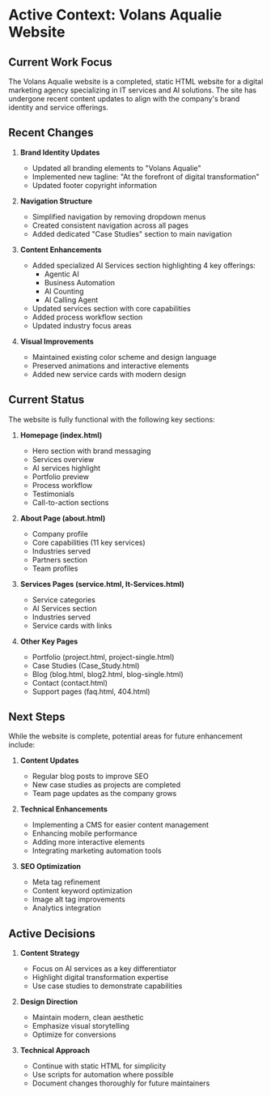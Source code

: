 # Active Context: Volans Aqualie Website

## Current Work Focus

The Volans Aqualie website is a completed, static HTML website for a digital marketing agency specializing in IT services and AI solutions. The site has undergone recent content updates to align with the company's brand identity and service offerings.

## Recent Changes

1. **Brand Identity Updates**
   - Updated all branding elements to "Volans Aqualie"
   - Implemented new tagline: "At the forefront of digital transformation"
   - Updated footer copyright information

2. **Navigation Structure**
   - Simplified navigation by removing dropdown menus
   - Created consistent navigation across all pages
   - Added dedicated "Case Studies" section to main navigation

3. **Content Enhancements**
   - Added specialized AI Services section highlighting 4 key offerings:
     - Agentic AI
     - Business Automation
     - AI Counting
     - AI Calling Agent
   - Updated services section with core capabilities
   - Added process workflow section
   - Updated industry focus areas

4. **Visual Improvements**
   - Maintained existing color scheme and design language
   - Preserved animations and interactive elements
   - Added new service cards with modern design

## Current Status

The website is fully functional with the following key sections:

1. **Homepage (index.html)**
   - Hero section with brand messaging
   - Services overview
   - AI services highlight
   - Portfolio preview
   - Process workflow
   - Testimonials
   - Call-to-action sections

2. **About Page (about.html)**
   - Company profile
   - Core capabilities (11 key services)
   - Industries served
   - Partners section
   - Team profiles

3. **Services Pages (service.html, It-Services.html)**
   - Service categories
   - AI Services section
   - Industries served
   - Service cards with links

4. **Other Key Pages**
   - Portfolio (project.html, project-single.html)
   - Case Studies (Case_Study.html)
   - Blog (blog.html, blog2.html, blog-single.html)
   - Contact (contact.html)
   - Support pages (faq.html, 404.html)

## Next Steps

While the website is complete, potential areas for future enhancement include:

1. **Content Updates**
   - Regular blog posts to improve SEO
   - New case studies as projects are completed
   - Team page updates as the company grows

2. **Technical Enhancements**
   - Implementing a CMS for easier content management
   - Enhancing mobile performance
   - Adding more interactive elements
   - Integrating marketing automation tools

3. **SEO Optimization**
   - Meta tag refinement
   - Content keyword optimization
   - Image alt tag improvements
   - Analytics integration

## Active Decisions

1. **Content Strategy**
   - Focus on AI services as a key differentiator
   - Highlight digital transformation expertise
   - Use case studies to demonstrate capabilities

2. **Design Direction**
   - Maintain modern, clean aesthetic
   - Emphasize visual storytelling
   - Optimize for conversions

3. **Technical Approach**
   - Continue with static HTML for simplicity
   - Use scripts for automation where possible
   - Document changes thoroughly for future maintainers 